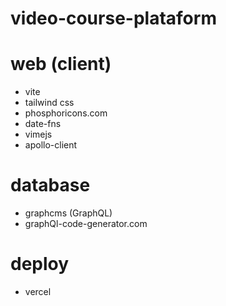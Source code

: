 # video-course-plataform

# web (client)

- vite
- tailwind css
- phosphoricons.com
- date-fns
- vimejs
- apollo-client

# database

- graphcms (GraphQL)
- graphQl-code-generator.com

# deploy

- vercel
